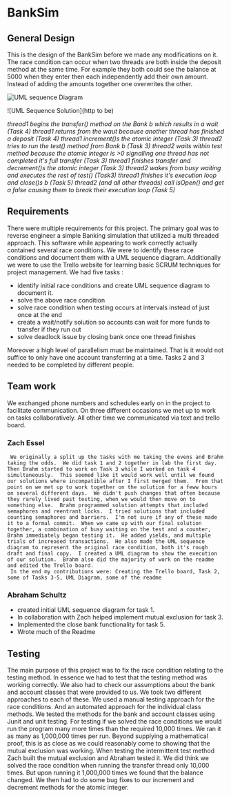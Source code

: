 # BankSim

## General Design 

This is the design of the BankSim before we made any modifications on it. 
The race condition can occur when two threads are both inside the deposit method at the same time. For example they both could see the balance at 5000 when they enter then each independently add their own amount.  Instead of adding the amounts together  one overwrites the other.


![UML sequence Diagram](https://github.com/3296Spring2020/banksim-multithreading-02-schultz-essel-teameffort/raw/coolBranch/BankSim%20(2).png)


![UML Sequence Solution](http to be)

_thread1 begins the transfer() method on the Bank b which results in a wait (Task 4)_
_thread1 returns from the waut because another thread has finished a deposit (Task 4)_
_thread1 increment()s the atomic integer (Task 3)_
_thread2 tries to run the test() method from Bank b (Task 3)_
_thread2 waits within test method because the atomic integer is >0 signalling one thread has not completed it's full transfer (Task 3)_
_thread1 finishes transfer and decrement()s the atomic integer (Task 3)_
_thread2 wakes from busy waiting and executes the rest of test() (Task3)_
_thread1 finishes it's execution loop and close()s b (Task 5)_
_thread2 (and all other threads) call isOpen() and get a false causing them to break their execution loop (Task 5)_

## Requirements
There were multiple requirements for this project. The primary goal was to reverse engineer a simple Banking simulation that utilized 
a multi threaded approach. This software while appearing to work correctly actually contained several race conditions. We were to identify these race conditions and document them with a UML sequence diagram. Additionally we were to use the Trello website for learning basic SCRUM techniques for project management. 
We had five tasks :
 - identify initial race conditions and create UML sequence diagram to document it.
 - solve the above race condition
 - solve race condition when testing occurs at intervals instead of just once at the end
 - create a wait/notify solution so accounts can wait for more funds to transfer if they run out
 - solve deadlock issue by closing bank once one thread finishes
 
 Moreover a high level of parallelism must be maintained. That is it would not suffice to only have one account transferring at a time.
Tasks 2 and 3 needed to be completed by different people. 

## Team work
We exchanged phone numbers and schedules early on in the project to facilitate communication.
On three different occasions we met up to work on tasks collaboratively. All other time we communicated via text and trello board.
### Zach Essel 
     We originally a split up the tasks with me taking the evens and Brahm taking the odds.  We did task 1 and 2 together in lab the first day.  Then Brahm started to work on Task 3 while I worked on task 4 simultaneously.  This seemed like it would work well until we found our solutions where incompatible after I first merged them.  From that point on we met up to work together on the solution for a feww hours on several different days.  We didn't push changes that often because they rarely lived past testing, when we would then move on to something else.  Brahm programmed solution attempts that included semaphores and reentrant locks.  I tried solutions that included counting semaphores and barriers.  I'm not sure if any of these made it to a formal commit.  When we came up with our final solution together, a combination of busy waiting on the test and a counter, Brahm immediately began testing it.  He added yields, and multiple trials of increased transactions.  He also made the UML sequence diagram to represent the original race condition, both it's rough draft and final copy.  I created a UML diagram to show the execution of our solution.  Brahm also did the majority of work on the readme and edited the Trello board.
     In the end my contributions were: Creating the Trello board, Task 2, some of Tasks 3-5, UML Diagram, some of the readme
### Abraham Schultz
- created initial UML sequence diagram for task 1.
- In collaboration with Zach helped implement mutual exclusion for task 3.
- Implemented the close bank functionality for task 5.
- Wrote much of the Readme 



## Testing
The main purpose of this project was to fix the race condition relating to the testing method. In essence we had to test that the testing method was working correctly. We also had to check our assumptions about the bank and account classes that were provided to us.
We took two different approaches to each of these. We used a manual testing approach for the race conditions. And an automated approach for the individual class methods. We tested the methods for the bank and account classes using Junit and unit testing. For testing if we solved the race conditions we would run the program many more times than the required 10,000 times. We ran it as many as 1,000,000 times per run. Beyond supplying a mathematical proof, this is as close as we could reasonably come to showing that the mutual exclusion was working. When testing the intermittent test method Zach built the mutual exclusion and Abraham tested it. 
We did think we solved the race condition when running the transfer thread only 10,000 times. But upon running it 1,000,000 times we found that the balance changed. We then had to do some bug fixes to our increment and decrement methods for the atomic integer.


